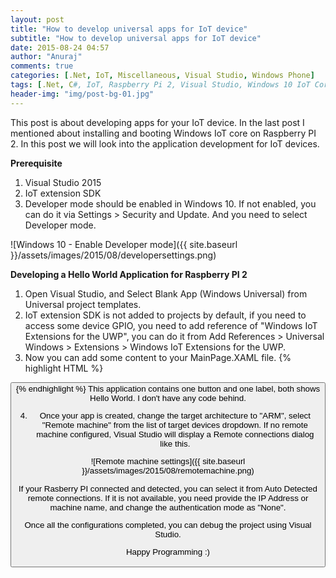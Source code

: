 ```yaml
---
layout: post
title: "How to develop universal apps for IoT device"
subtitle: "How to develop universal apps for IoT device"
date: 2015-08-24 04:57
author: "Anuraj"
comments: true
categories: [.Net, IoT, Miscellaneous, Visual Studio, Windows Phone]
tags: [.Net, C#, IoT, Raspberry Pi 2, Visual Studio, Windows 10 IoT Core]
header-img: "img/post-bg-01.jpg"
---
```

This post is about developing apps for your IoT device. In the last post I mentioned about installing and booting Windows IoT core on Raspberry PI 2. In this post we will look into the application development for IoT devices. 

**Prerequisite**


1.  Visual Studio 2015
2.  IoT extension SDK
3.  Developer mode should be enabled in Windows 10. If not enabled, you can do it via Settings > Security and Update. And you need to select Developer mode.

![Windows 10 - Enable Developer mode]({{ site.baseurl }}/assets/images/2015/08/developersettings.png)


**Developing a Hello World Application for Raspberry PI 2**


1.  Open Visual Studio, and Select Blank App (Windows Universal) from Universal project templates.
2.  IoT extension SDK is not added to projects by default, if you need to access some device GPIO, you need to add reference of "Windows IoT Extensions for the UWP", you can do it from Add References > Universal Windows > Extensions > Windows IoT Extensions for the UWP.
3.  Now you can add some content to your MainPage.XAML file.
{% highlight HTML %}
<Grid Background="{ThemeResource ApplicationPageBackgroundThemeBrush}">
    <Grid.RowDefinitions>
        <RowDefinition />
        <RowDefinition />
    </Grid.RowDefinitions>
    <Button HorizontalAlignment="Center" Grid.Row="0" Content="Hello World" FontSize="65" />
    <TextBlock Grid.Row="1" Style="{StaticResource HeaderTextBlockStyle}" 
            VerticalAlignment="Center" FontSize="100" HorizontalAlignment="Center" Text="Hello World" />
</Grid>
{% endhighlight %}
This application contains one button and one label, both shows Hello World. I don't have any code behind.

4.  Once your app is created, change the target architecture to "ARM", select "Remote machine" from the list of target devices dropdown. If no remote machine configured, Visual Studio will display a Remote connections dialog like this.

![Remote machine settings]({{ site.baseurl }}/assets/images/2015/08/remotemachine.png)

If your Rasberry PI connected and detected, you can select it from Auto Detected remote connections. If it is not available, you need provide the IP Address or machine name, and change the authentication mode as "None".

Once all the configurations completed, you can debug the project using Visual Studio.

Happy Programming :)
